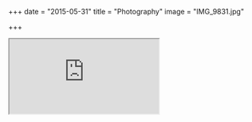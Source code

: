 +++
date = "2015-05-31"
title = "Photography"
image = "IMG_9831.jpg"

+++

<div class="embed-responsive embed-responsive-16by9">
    <iframe class="embed-responsive-item" src="https://www.flickr.com/photos/aquamorph/player/" allowfullscreen></iframe>
</div>
